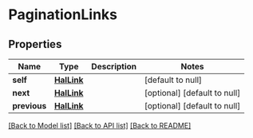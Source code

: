 # PaginationLinks
## Properties

Name | Type | Description | Notes
------------ | ------------- | ------------- | -------------
**self** | [**HalLink**](HalLink.md) |  | [default to null]
**next** | [**HalLink**](HalLink.md) |  | [optional] [default to null]
**previous** | [**HalLink**](HalLink.md) |  | [optional] [default to null]

[[Back to Model list]](../README.md#documentation-for-models) [[Back to API list]](../README.md#documentation-for-api-endpoints) [[Back to README]](../README.md)

